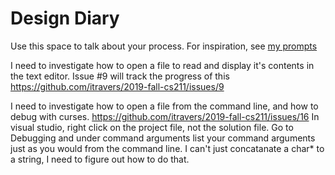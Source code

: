 # Design Diary
Use this space to talk about your process.  For inspiration, see [my prompts](../../../docs/sample_reflection.md) 

I need to investigate how to open a file to read and display it's contents in the text editor. Issue #9 will track
the progress of this https://github.com/itravers/2019-fall-cs211/issues/9

I need to investigate how to open a file from the command line, and how to debug with curses.
https://github.com/itravers/2019-fall-cs211/issues/16
In visual studio, right click on the project file, not the solution file.
Go to Debugging and under command arguments list your command arguments just as you would from the command line.
I can't just concatanate a char* to a string, I need to figure out how to do that.